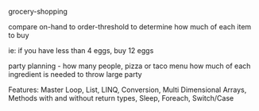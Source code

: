 grocery-shopping

compare on-hand to order-threshold to determine how much of each item to buy

ie: if you have less than 4 eggs, buy 12 eggs

party planning - how many people, pizza or taco menu
how much of each ingredient is needed to throw large party

Features: Master Loop, List, LINQ, Conversion, Multi Dimensional Arrays, Methods with and without return types, Sleep, Foreach, Switch/Case

